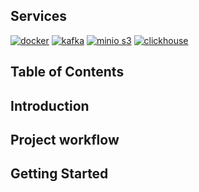 <!-- omit in toc -->
## Services
[![docker](https://img.shields.io/badge/docker-d6123c?style=for-the-badge&logo=docker&logoColor=white)](#)
[![kafka](https://img.shields.io/badge/kafka-d6123c?style=for-the-badge&logo=apachekafka&logoColor=white)](#)
[![minio s3](https://img.shields.io/badge/minio%20s3-d6123c?style=for-the-badge&logo=minio&logoColor=white)](#)
[![clickhouse](https://img.shields.io/badge/clickhouse-d6123c?style=for-the-badge&logo=clickhouse&logoColor=white)](#)

<!-- omit in toc -->
## Table of Contents

## Introduction

## Project workflow

## Getting Started